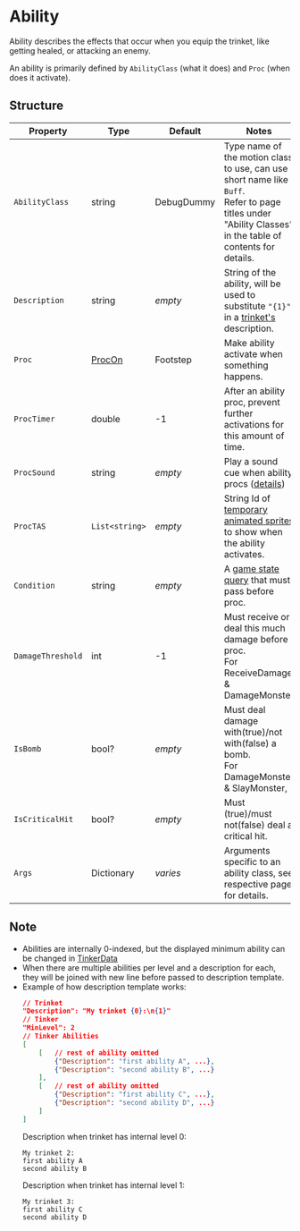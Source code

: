 # Ability

Ability describes the effects that occur when you equip the trinket, like getting healed, or attacking an enemy.

An ability is primarily defined by `AbilityClass` (what it does) and `Proc` (when does it activate).

## Structure

| Property | Type | Default | Notes |
| -------- | ---- | ------- | ----- |
| `AbilityClass` | string | DebugDummy | Type name of the motion class to use, can use short name like `Buff`. <br>Refer to page titles under "Ability Classes" in the table of contents for details. |
| `Description` | string | _empty_ | String of the ability, will be used to substitute `"{1}"` in a [trinket's](0-Trinket.md) description. |
| `Proc` | [ProcOn](4.0-Proc.md) | Footstep | Make ability activate when something happens. |
| `ProcTimer` | double | -1 | After an ability proc, prevent further activations for this amount of time. |
| `ProcSound` | string | _empty_ | Play a sound cue when ability procs ([details](https://stardewvalleywiki.com/Modding:Audio)) |
| `ProcTAS` | `List<string>` | _empty_ | String Id of [temporary animated sprites](5-TAS) to show when the ability activates. |
| `Condition` | string | _empty_ | A [game state query](https://stardewvalleywiki.com/Modding:Game_state_queries) that must pass before proc. |
| `DamageThreshold` | int | -1 | Must receive or deal this much damage before proc.<br>For ReceiveDamage & DamageMonster |
| `IsBomb` | bool? | _empty_ | Must deal damage with(true)/not with(false) a bomb.<br>For DamageMonster & SlayMonster, |
| `IsCriticalHit` | bool? | _empty_ | Must (true)/must not(false) deal a critical hit.<br> |
| `Args` | Dictionary | _varies_ | Arguments specific to an ability class, see respective page for details. |

## Note

- Abilities are internally 0-indexed, but the displayed minimum ability can be changed in [TinkerData](1-Tinker.md)
- When there are multiple abilities per level and a description for each, they will be joined with new line before passed to description template.
- Example of how description template works:
    ```json
    // Trinket
    "Description": "My trinket {0}:\n{1}"
    // Tinker
    "MinLevel": 2
    // Tinker Abilities
    [
        [   // rest of ability omitted
            {"Description": "first ability A", ...},
            {"Description": "second ability B", ...}
        ],
        [   // rest of ability omitted
            {"Description": "first ability C", ...},
            {"Description": "second ability D", ...}
        ]
    ]
    ```
    Description when trinket has internal level 0:
    ```
    My trinket 2:
    first ability A
    second ability B
    ```
    Description when trinket has internal level 1:
    ```
    My trinket 3:
    first ability C
    second ability D
    ```
